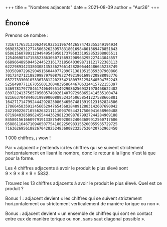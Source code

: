 +++
title = "Nombres adjacents"
date = 2021-08-09
author = "Aur36"
+++

## Énoncé

Prenons ce nombre :

```
73167176531330624919225119674426574742355349194934
96983520312774506326239578318016984801869478851843
85861560789112949495459501737958331952853208805511
12540698747158523863050715693290963295227443043557
66896648950445244523161731856403098711121722383113
62229893423380308135336276614282806444486645238749
30358907296290491560440772390713810515859307960866
70172427121883998797908792274921901699720888093776
65727333001053367881220235421809751254540594752243
52584907711670556013604839586446706324415722155397
53697817977846174064955149290862569321978468622482
83972241375657056057490261407972968652414535100474
82166370484403199890008895243450658541227588666881
16427171479924442928230863465674813919123162824586
17866458359124566529476545682848912883142607690042
24219022671055626321111109370544217506941658960408
07198403850962455444362981230987879927244284909188
84580156166097919133875499200524063689912560717606
05886116467109405077541002256983155200055935729725
71636269561882670428252483600823257530420752963450
```

1 000 chiffres, ¡ wow !

Par « adjacent » j'entends ici les chiffres qui se suivent strictement
horizontalement en lisant le nombre, donc le retour à la ligne n'est là que pour
la forme.

Les 4 chiffres adjacents à avoir le produit le plus élevé sont
9 × 9 × 8 × 9 = 5832.

Trouvez les 13 chiffres adjacents à avoir le produit le plus élevé. Quel est ce
produit ?

Bonus 1 : adjacent devient « les chiffres qui se suivent strictement
horizontalement ou strictement verticalement de manière torique ou non ».

Bonus : adjacent devient « un ensemble de chiffres qui sont en contact entre eux
de manière torique ou non, sans saut diagonal possible ».
